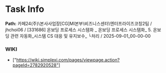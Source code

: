 # Task Info

**Path:** 카페24(주)\본사사업장\[CG]MI본부\비즈니스센터\엔터프라이즈코칭2팀 / jhchoi06 / [331686] 온보딩 프로세스 시스템화 _ 온보딩 프로세스 시스템화_ 5. 온보딩 관련 자동화_시스템 CS 대응 및 유지보수_ └처리 / 2025-09-01_00-00-00

### WIKI
- ["https://wiki.simplexi.com/pages/viewpage.action?pageId=2782920528"]

